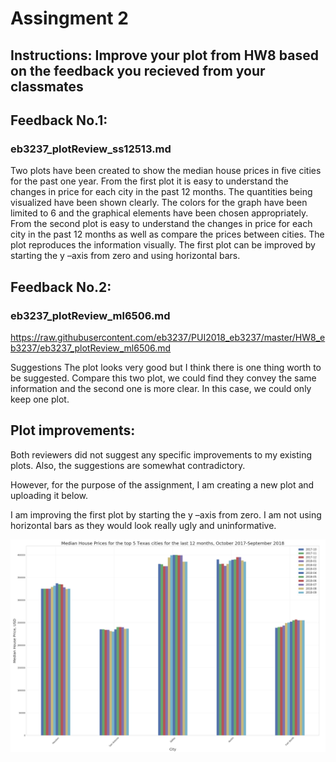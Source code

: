 
# Assingment 2

## Instructions: Improve your plot from HW8 based on the feedback you recieved from your classmates


## Feedback No.1:
### eb3237_plotReview_ss12513.md

Two plots have been created to show the median house prices in five cities for the past one year. 
From the first plot it is easy to understand the changes in price for each city in the past 12 months. 
The quantities being visualized have been shown clearly. 
The colors for the graph have been limited to 6 and the graphical elements have been chosen appropriately. 
From the second plot is easy to understand the changes in price for each city in the past 12 months 
as well as compare the prices between cities. The plot reproduces the information visually. 
The first plot can be improved by starting the y –axis from zero and using horizontal bars.

## Feedback No.2:
### eb3237_plotReview_ml6506.md

https://raw.githubusercontent.com/eb3237/PUI2018_eb3237/master/HW8_eb3237/eb3237_plotReview_ml6506.md

Suggestions
The plot looks very good but I think there is one thing worth to be suggested. 
Compare this two plot, we could find they convey the same information and the second one is more clear. 
In this case, we could only keep one plot.

## Plot improvements:

Both reviewers did not suggest any specific improvements to my existing plots. Also, the suggestions are somewhat contradictory.

However, for the purpose of the assignment, I am creating a new plot and uploading it below. 

I am improving the first plot by starting the y –axis from zero. I am not using horizontal bars as they would look really ugly and uninformative.  





![](https://raw.githubusercontent.com/eb3237/PUI2018_eb3237/master/HW11_eb3237/Screen%20Shot%202018-12-04%20at%2010.00.48%20PM.png)
